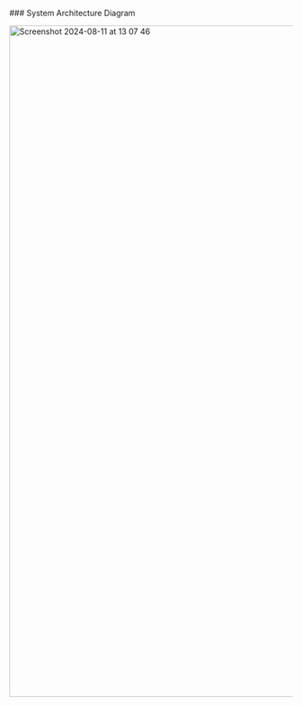 ### System Architecture Diagram

<img width="1196" alt="Screenshot 2024-08-11 at 13 07 46" src="https://github.com/user-attachments/assets/8ff4309d-79b6-4552-b5c7-438470566aa9">
